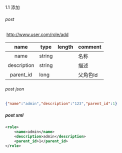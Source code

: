 1.1 添加

###### post

​	http://www.user.com/role/add

|    name     | type   | length | comment  |
| :---------: | ------ | ------ | -------- |
|    name     | string |        | 名称     |
| description | string |        | 描述     |
|  parent_id  | long   |        | 父角色Id |

###### post json
```json
{"name":"admin","description":"123","parent_id":1}
```

##### post xml

```xml
<role>
	<name>admin</name>
	<description>admin</description>
	<parent_id>1</parent_id>
</role>
```